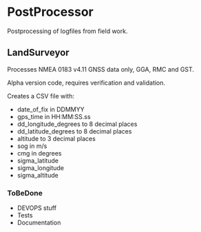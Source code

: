 # PostProcessor
Postprocessing of logfiles from field work.
## LandSurveyor
Processes NMEA  0183 v4.11 GNSS data only, GGA, RMC and GST.

Alpha version code, requires verification and validation.

Creates a CSV file with: 
- date_of_fix in DDMMYY
- gps_time in HH:MM:SS.ss
- dd_longitude_degrees to 8 decimal places
- dd_latitude_degrees to 8 decimal places
- altitude to 3 decimal places 
- sog in m/s
- cmg in degrees
- sigma_latitude
- sigma_longitude
- sigma_altitude

### ToBeDone
- DEVOPS stuff
- Tests
- Documentation

